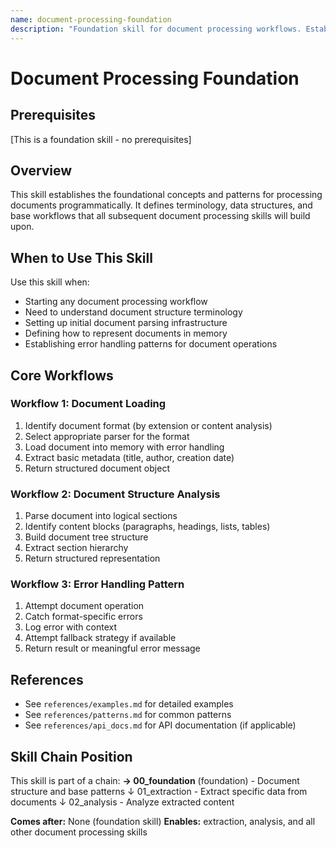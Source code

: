 ```yaml
---
name: document-processing-foundation
description: "Foundation skill for document processing workflows. Establishes core concepts for handling various document formats (PDF, DOCX, TXT), defines document structure terminology (sections, metadata, content blocks), and provides base patterns for reading, parsing, and organizing document data. Use when starting any document processing task."
---
```


# Document Processing Foundation

## Prerequisites

[This is a foundation skill - no prerequisites]

## Overview

This skill establishes the foundational concepts and patterns for processing documents programmatically. It defines terminology, data structures, and base workflows that all subsequent document processing skills will build upon.

## When to Use This Skill

Use this skill when:
- Starting any document processing workflow
- Need to understand document structure terminology
- Setting up initial document parsing infrastructure
- Defining how to represent documents in memory
- Establishing error handling patterns for document operations

## Core Workflows

### Workflow 1: Document Loading

1. Identify document format (by extension or content analysis)
2. Select appropriate parser for the format
3. Load document into memory with error handling
4. Extract basic metadata (title, author, creation date)
5. Return structured document object

### Workflow 2: Document Structure Analysis

1. Parse document into logical sections
2. Identify content blocks (paragraphs, headings, lists, tables)
3. Build document tree structure
4. Extract section hierarchy
5. Return structured representation

### Workflow 3: Error Handling Pattern

1. Attempt document operation
2. Catch format-specific errors
3. Log error with context
4. Attempt fallback strategy if available
5. Return result or meaningful error message

## References

- See `references/examples.md` for detailed examples
- See `references/patterns.md` for common patterns
- See `references/api_docs.md` for API documentation (if applicable)

## Skill Chain Position

This skill is part of a chain:
**→ 00_foundation** (foundation) - Document structure and base patterns
   ↓
01_extraction - Extract specific data from documents
   ↓
02_analysis - Analyze extracted content

**Comes after:** None (foundation skill)
**Enables:** extraction, analysis, and all other document processing skills
